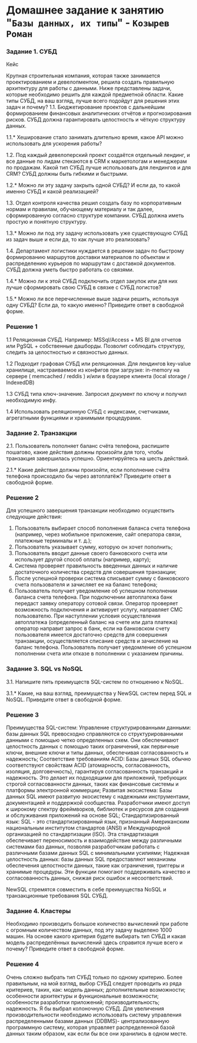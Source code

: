 # Домашнее задание к занятию "`Базы данных, их типы`" - `Козырев Роман`


### Задание 1. СУБД

Кейс

Крупная строительная компания, которая также занимается проектированием и девелопментом, решила создать правильную архитектуру для работы с данными. Ниже представлены задачи, которые необходимо решить для каждой предметной области.
Какие типы СУБД, на ваш взгляд, лучше всего подойдут для решения этих задач и почему?
1.1. Бюджетирование проектов с дальнейшим формированием финансовых аналитических отчётов и прогнозирования рисков. СУБД должна гарантировать целостность и чёткую структуру данных.

1.1.* Хеширование стало занимать длительно время, какое API можно использовать для ускорения работы?

1.2. Под каждый девелоперский проект создаётся отдельный лендинг, и все данные по лидам стекаются в CRM к маркетологам и менеджерам по продажам. Какой тип СУБД лучше использовать для лендингов и для CRM? СУБД должны быть гибкими и быстрыми.

1.2.* Можно ли эту задачу закрыть одной СУБД? И если да, то какой именно СУБД и какой реализацией?

1.3. Отдел контроля качества решил создать базу по корпоративным нормам и правилам, обучающему материалу и так далее, сформированную согласно структуре компании. СУБД должна иметь простую и понятную структуру.

1.3.* Можно ли под эту задачу использовать уже существующую СУБД из задач выше и если да, то как лучше это реализовать?

1.4. Департамент логистики нуждается в решении задач по быстрому формированию маршрутов доставки материалов по объектам и распределению курьеров по маршрутам с доставкой документов. СУБД должна уметь быстро работать со связями.

1.4.* Можно ли к этой СУБД подключить отдел закупок или для них лучше сформировать свою СУБД в связке с СУБД логистов?

1.5.* Можно ли все перечисленные выше задачи решить, используя одну СУБД? Если да, то какую именно?
Приведите ответ в свободной форме.

### Решение 1

1.1 Реляционная СУБД. Например: MSSql/Access + MS BI для отчетов или PgSQL + собственные дашборды. Позволит соблюдать структуру, следить за целостностью и связностью данных.

1.2 Подходит графовая СУБД или реляционная. Для лендингов key-value хранилище, настраиваемое из конфигов при загрузке: in-memory на сервере ( memcached / reddis ) и/или в браузере клиента (local storage / IndexedDB)

1.3 СУБД типа ключ-значение. Запросил документ по ключу и получил необходимую инфу.

1.4 Использовать реляционную СУБД с индексами, счетчиками, агрегатными функциями и хранимыми процедурами.


### Задание 2. Транзакции

2.1. Пользователь пополняет баланс счёта телефона, распишите пошагово, какие действия должны произойти для того, чтобы транзакция завершилась успешно. Ориентируйтесь на шесть действий.

2.1.* Какие действия должны произойти, если пополнение счёта телефона происходило бы через автоплатёж?
Приведите ответ в свободной форме.


### Решение 2

Для успешного завершения транзакции необходимо осуществить следующие действия:
1. Пользователь выбирает способ пополнения баланса счета телефона (например, через мобильное приложение, сайт оператора связи, платежные терминалы и т. д.);
2. Пользователь указывает сумму, которую он хочет пополнить;
3. Пользователь вводит данные своего банковского счета или использует другой способ оплаты (например, карту);
4. Система проверяет правильность введенных данных и наличие достаточного количества средств для совершения транзакции;
5. После успешной проверки система списывает сумму с банковского счета пользователя и зачисляет ее на баланс телефона;
6. Пользователь получает уведомление об успешном пополнении баланса счета телефона.
При подключении автоплатежа банк передаст заявку оператору сотовой связи. Оператор проверяет возможность подключения и активирует услугу, направляет СМС пользователю. При наступлении условия осуществления автоплатежа (определенный баланс на счете или дата платежа) оператор направит запрос в банк, если на банковском счету пользователя имеется достаточно средств для совершения транзакции, осуществляется списание средств и зачисление на баланс телефона. Пользователь получает уведомление об успешном пополнении счета или отказе в пополнении с указанием причины. 


### Задание 3. SQL vs NoSQL
 
3.1. Напишите пять преимуществ SQL-систем по отношению к NoSQL.

3.1.* Какие, на ваш взгляд, преимущества у NewSQL систем перед SQL и NoSQL.
Приведите ответ в свободной форме.

### Решение 3

Преимущества SQL-систем:
Управление структурированными данными: базы данных SQL превосходно справляются со структурированными данными с помощью четко определенных схем. Они обеспечивают целостность данных с помощью таких ограничений, как первичные ключи, внешние ключи и типы данных, обеспечивая согласованность и надежность;
Соответствие требованиям ACID: Базы данных SQL обычно соответствуют свойствам ACID (атомарность, согласованность, изоляция, долговечность), гарантируя согласованность транзакций и надежность. Это делает их подходящими для приложений, требующих строгой согласованности данных, таких как финансовые системы и платформы электронной коммерции;
Развитая экосистема: Базы данных SQL имеют развитую экосистему с надежными инструментами, документацией и поддержкой сообщества. Разработчики имеют доступ к широкому спектру фреймворков, библиотек и ресурсов для создания и обслуживания приложений на основе SQL;
Стандартизированный язык: SQL - это стандартизированный язык, признанный Американским национальным институтом стандартов (ANSI) и Международной организацией по стандартизации (ISO). Эта стандартизация обеспечивает переносимость и взаимодействие между различными системами баз данных, позволяя разработчикам работать с различными базами данных SQL с минимальными усилиями;
Надежная целостность данных: базы данных SQL предоставляют механизмы обеспечения целостности данных, такие как ограничения, триггеры и хранимые процедуры. Эти функции помогают поддерживать качество и согласованность данных, снижая риск ошибок и несоответствий.

NewSQL стремятся совместить в себе преимущества NoSQL и транзакционные требования SQL СУБД.


### Задание 4. Кластеры

Необходимо производить большое количество вычислений при работе с огромным количеством данных, под эту задачу выделено 1000 машин.
На основе какого критерия будете выбирать тип СУБД и какая модель распределённых вычислений здесь справится лучше всего и почему?
Приведите ответ в свободной форме.

### Решение 4

Очень сложно выбрать тип СУБД только по одному критерию. Более правильным, на мой взгляд, выбор СУБД следует проводить из ряда критериев, таких, как:
модель данных;
дополнительные возможности;
особенности архитектуры и функциональные возможности;
особенности разработки приложений;
производительность;
надежность.
Я бы выбрал колоночную СУБД. Для увеличения производительности необходимо использовать систему управления распределенными базами данных (DDBMS)- централизованную программную систему, которая управляет распределенной базой данных таким образом, как если бы все они хранились в одном месте.


